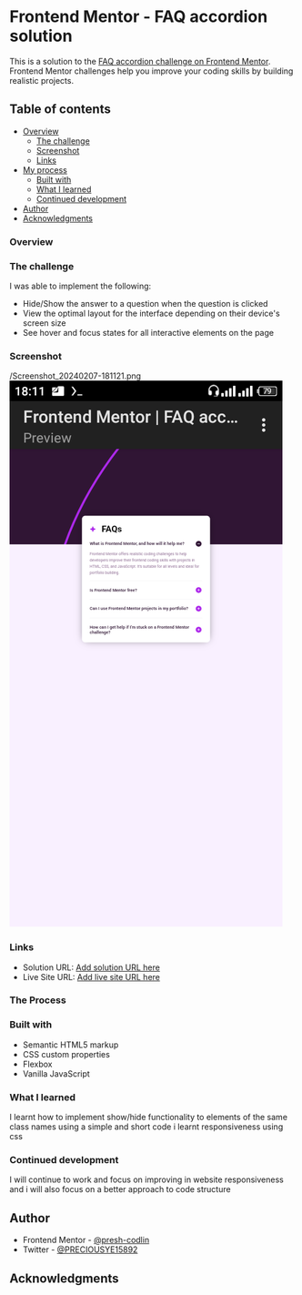 # Frontend Mentor - FAQ accordion solution

This is a solution to the [FAQ accordion challenge on Frontend Mentor](https://www.frontendmentor.io/challenges/faq-accordion-wyfFdeBwBz). Frontend Mentor challenges help you improve your coding skills by building realistic projects. 

## Table of contents

- [Overview](#overview)
  - [The challenge](#the-challenge)
  - [Screenshot](#screenshot)
  - [Links](#links)
- [My process](#my-process)
  - [Built with](#built-with)
  - [What I learned](#what-i-learned)
  - [Continued development](#continued-development)
- [Author](#author)
- [Acknowledgments](#acknowledgments)

### Overview

### The challenge

I was able to implement the following:

- Hide/Show the answer to a question when the question is clicked
- View the optimal layout for the interface depending on their device's screen size
- See hover and focus states for all interactive elements on the page

### Screenshot

/Screenshot_20240207-181121.png
![](/Screenshot_20240207-181139.png)


### Links

- Solution URL: [Add solution URL here](https://your-solution-url.com)
- Live Site URL: [Add live site URL here]([https://your-live-site-url.com](https://presh-codlin.github.io/faq-accordin/))


### The Process

### Built with

- Semantic HTML5 markup
- CSS custom properties
- Flexbox
- Vanilla JavaScript


### What I learned

I learnt how to implement show/hide functionality to elements of the same class names using a simple and short code
i learnt responsiveness using css

### Continued development

I will continue to work and focus on improving in website responsiveness
and i will also focus on a better approach to code structure


## Author

- Frontend Mentor - [@presh-codlin](https://www.frontendmentor.io/profile/yourusername)
- Twitter - [@PRECIOUSYE15892](https://www.twitter.com/yourusername)


## Acknowledgments


